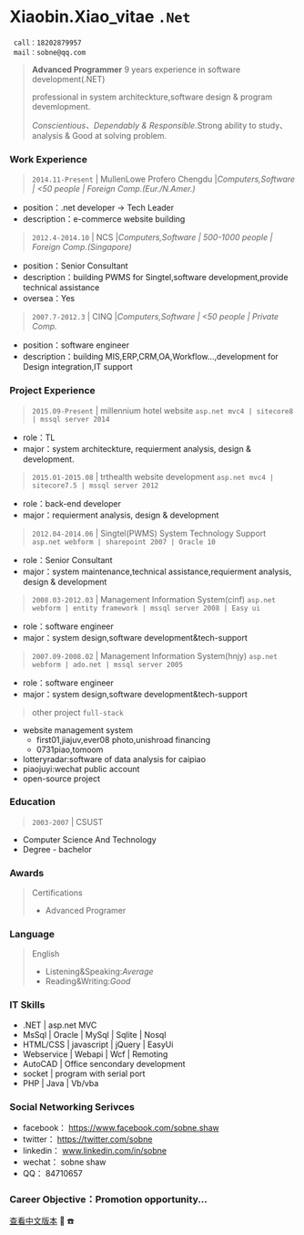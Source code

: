 # Xiaobin.Xiao_vitae `.Net`

```
 call：18202879957 
 mail：sobne@qq.com 
```
> **Advanced Programmer** 9 years experience in software development(.NET)
> 
> professional in system architeckture,software design & program devemlopment.
> 
> *Conscientious、Dependably & Responsible*.Strong ability to study、analysis & Good at solving problem.


### Work Experience

> `2014.11-Present` | MullenLowe Profero Chengdu |*Computers,Software | <50 people | Foreign Comp.(Eur./N.Amer.)*
* position：.net developer -> Tech Leader
* description：e-commerce website building
 
> `2012.4-2014.10` | NCS |*Computers,Software | 500-1000 people | Foreign Comp.(Singapore)*
* position：Senior Consultant
* description：building PWMS for Singtel,software development,provide technical assistance
* oversea：Yes
   
> `2007.7-2012.3` | CINQ |*Computers,Software | <50 people | Private Comp.*
* position：software engineer
* description：building MIS,ERP,CRM,OA,Workflow...,development for Design integration,IT support
    
 
### Project Experience

> `2015.09-Present` | millennium hotel website
`asp.net mvc4 | sitecore8 | mssql server 2014 `
  * role：TL
  * major：system architeckture, requierment analysis, design & development.
   
> `2015.01-2015.08` | trthealth website development
`asp.net mvc4 | sitecore7.5 | mssql server 2012 `
  * role：back-end developer
  * major：requierment analysis, design & development
   
> `2012.04-2014.06` | Singtel(PWMS) System Technology Support
`asp.net webform | sharepoint 2007 | Oracle 10 `
  * role：Senior Consultant
  * major：system maintenance,technical assistance,requierment analysis, design & development
   
> `2008.03-2012.03` | Management Information System(cinf)
`asp.net webform | entity framework | mssql server 2008 | Easy ui `
   * role：software engineer
   * major：system design,software development&tech-support
	
> `2007.09-2008.02` | Management Information System(hnjy)
`asp.net webform | ado.net | mssql server 2005 `
   * role：software engineer
   * major：system design,software development&tech-support
   
> other project `full-stack`
  - website management system
    - first01,jiajuv,ever08 photo,unishroad financing
    - 0731piao,tomoom
  - lotteryradar:software of data analysis for caipiao
  - piaojuyi:wechat public account
  - open-source project
   
### Education

> `2003-2007` | CSUST
  * Computer Science And Technology
  * Degree - bachelor

### Awards
> Certifications
>    * Advanced Programer
  
### Language
> English
>    * Listening&Speaking:*Average*
>    * Reading&Writing:*Good*
   
### IT Skills
  * .NET | asp.net MVC
  * MsSql | Oracle | MySql | Sqlite | Nosql
  * HTML/CSS | javascript | jQuery | EasyUi
  * Webservice | Webapi | Wcf | Remoting
  * AutoCAD | Office sencondary development
  * socket | program with serial port
  * PHP | Java | Vb/vba
   

### Social Networking Serivces
  * facebook： https://www.facebook.com/sobne.shaw
  * twitter：  https://twitter.com/sobne
  * linkedin： www.linkedin.com/in/sobne 
  * wechat：   sobne shaw
  * QQ：       84710657

### Career Objective：Promotion opportunity...

[查看中文版本](https://sobne.github.io/zh)
 :e-mail:
 :phone:
